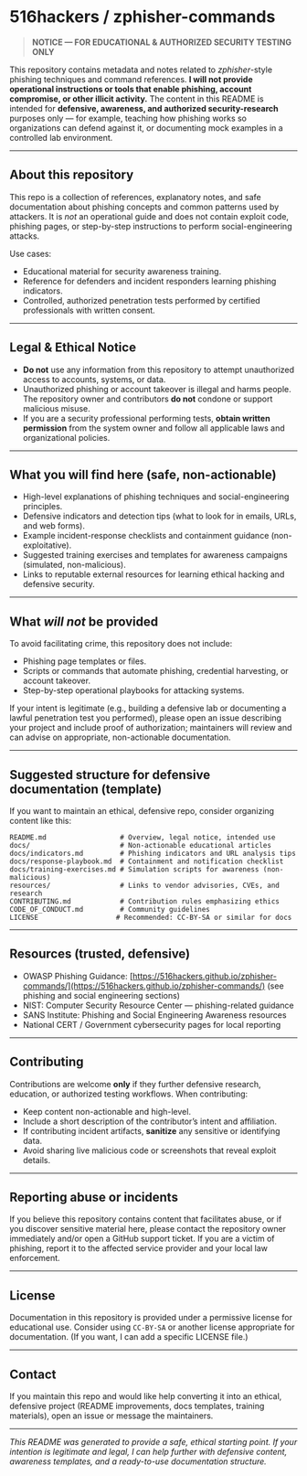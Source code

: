 # 516hackers / zphisher-commands

> **NOTICE — FOR EDUCATIONAL & AUTHORIZED SECURITY TESTING ONLY**

This repository contains metadata and notes related to *zphisher*-style phishing techniques and command references. **I will not provide operational instructions or tools that enable phishing, account compromise, or other illicit activity.** The content in this README is intended for **defensive, awareness, and authorized security-research** purposes only — for example, teaching how phishing works so organizations can defend against it, or documenting mock examples in a controlled lab environment.

---

## About this repository

This repo is a collection of references, explanatory notes, and safe documentation about phishing concepts and common patterns used by attackers. It is *not* an operational guide and does not contain exploit code, phishing pages, or step-by-step instructions to perform social-engineering attacks.

Use cases:

* Educational material for security awareness training.
* Reference for defenders and incident responders learning phishing indicators.
* Controlled, authorized penetration tests performed by certified professionals with written consent.

---

## Legal & Ethical Notice

* **Do not** use any information from this repository to attempt unauthorized access to accounts, systems, or data.
* Unauthorized phishing or account takeover is illegal and harms people. The repository owner and contributors **do not** condone or support malicious misuse.
* If you are a security professional performing tests, **obtain written permission** from the system owner and follow all applicable laws and organizational policies.

---

## What you will find here (safe, non-actionable)

* High-level explanations of phishing techniques and social-engineering principles.
* Defensive indicators and detection tips (what to look for in emails, URLs, and web forms).
* Example incident-response checklists and containment guidance (non-exploitative).
* Suggested training exercises and templates for awareness campaigns (simulated, non-malicious).
* Links to reputable external resources for learning ethical hacking and defensive security.

---

## What *will not* be provided

To avoid facilitating crime, this repository does not include:

* Phishing page templates or files.
* Scripts or commands that automate phishing, credential harvesting, or account takeover.
* Step-by-step operational playbooks for attacking systems.

If your intent is legitimate (e.g., building a defensive lab or documenting a lawful penetration test you performed), please open an issue describing your project and include proof of authorization; maintainers will review and can advise on appropriate, non-actionable documentation.

---

## Suggested structure for defensive documentation (template)

If you want to maintain an ethical, defensive repo, consider organizing content like this:

```
README.md                  # Overview, legal notice, intended use
docs/                      # Non-actionable educational articles
docs/indicators.md         # Phishing indicators and URL analysis tips
docs/response-playbook.md  # Containment and notification checklist
docs/training-exercises.md # Simulation scripts for awareness (non-malicious)
resources/                 # Links to vendor advisories, CVEs, and research
CONTRIBUTING.md            # Contribution rules emphasizing ethics
CODE_OF_CONDUCT.md         # Community guidelines
LICENSE                   # Recommended: CC-BY-SA or similar for docs
```

---

## Resources (trusted, defensive)

* OWASP Phishing Guidance: [https://516hackers.github.io/zphisher-commands/](https://516hackers.github.io/zphisher-commands/) (see phishing and social engineering sections)
* NIST: Computer Security Resource Center — phishing-related guidance
* SANS Institute: Phishing and Social Engineering Awareness resources
* National CERT / Government cybersecurity pages for local reporting

---

## Contributing

Contributions are welcome **only** if they further defensive research, education, or authorized testing workflows. When contributing:

* Keep content non-actionable and high-level.
* Include a short description of the contributor’s intent and affiliation.
* If contributing incident artifacts, **sanitize** any sensitive or identifying data.
* Avoid sharing live malicious code or screenshots that reveal exploit details.

---

## Reporting abuse or incidents

If you believe this repository contains content that facilitates abuse, or if you discover sensitive material here, please contact the repository owner immediately and/or open a GitHub support ticket. If you are a victim of phishing, report it to the affected service provider and your local law enforcement.

---

## License

Documentation in this repository is provided under a permissive license for educational use. Consider using `CC-BY-SA` or another license appropriate for documentation. (If you want, I can add a specific LICENSE file.)

---

## Contact

If you maintain this repo and would like help converting it into an ethical, defensive project (README improvements, docs templates, training materials), open an issue or message the maintainers.

---

*This README was generated to provide a safe, ethical starting point. If your intention is legitimate and legal, I can help further with defensive content, awareness templates, and a ready-to-use documentation structure.*
